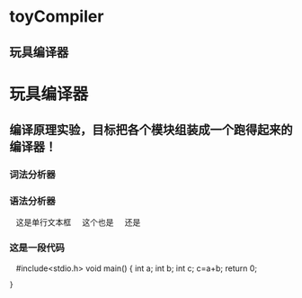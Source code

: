 # toyCompiler
玩具编译器
---------
玩具编译器
=========
编译原理实验，目标把各个模块组装成一个跑得起来的编译器！
--------------------------------------------------
### 词法分析器
### 语法分析器
    这是单行文本框
     这个也是
     还是
### 这是一段代码
    #include<stdio.h>
    void main()
    {
      int a;
      int b;
      int c;
      c=a+b;
      return 0;
      
    }
